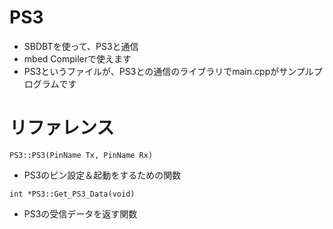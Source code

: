 # PS3
- SBDBTを使って、PS3と通信  
- mbed Compilerで使えます  
- PS3というファイルが、PS3との通信のライブラリでmain.cppがサンプルプログラムです  

# リファレンス 
`PS3::PS3(PinName Tx, PinName Rx)`  
- PS3のピン設定＆起動をするための関数  

`int *PS3::Get_PS3_Data(void)`  
- PS3の受信データを返す関数
